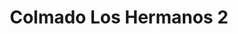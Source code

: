 ---
title: "Colmado Los Hermanos 2"
url: /santo-domingo/colmado-los-hermanos-2/
shop: Supermarkt
---